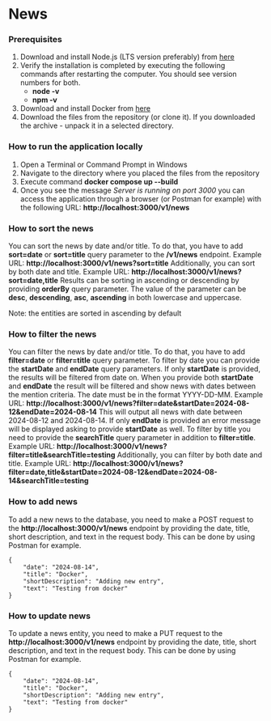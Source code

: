 # News

### Prerequisites
1. Download and install Node.js (LTS version preferably) from [here](https://nodejs.org/en/download)
2. Verify the installation is completed by executing the following commands after restarting the computer. You should see version numbers for both.
   - **node -v**
   - **npm -v** 
3. Download and install Docker from [here](https://docs.docker.com/get-docker/)
4. Download the files from the repository (or clone it). If you downloaded the archive - unpack it in a selected directory.

### How to run the application locally
1. Open a Terminal or Command Prompt in Windows
2. Navigate to the directory where you placed the files from the repository
3. Execute command **docker compose up --build**
4. Once you see the message *Server is running on port 3000* you can access the application through a browser (or Postman for example)
   with the following URL: **http://localhost:3000/v1/news**

### How to sort the news
You can sort the news by date and/or title. To do that, you have to add **sort=date** or **sort=title** query parameter to the **/v1/news** endpoint.
Example URL: **http://localhost:3000/v1/news?sort=title**
Additionally, you can sort by both date and title.
Example URL: **http://localhost:3000/v1/news?sort=date,title**
Results can be sorting in ascending or descending by providing **orderBy** query parameter. The value of the parameter can be 
**desc**, **descending**, **asc**, **ascending** in both lowercase and uppercase.

Note: the entities are sorted in ascending by default

### How to filter the news
You can filter the news by date and/or title. To do that, you have to add **filter=date** or **filter=title** query parameter.
To filter by date you can provide the **startDate** and **endDate** query parameters. If only **startDate** is provided, the
results will be filtered from date on. When you provide both **startDate** and **endDate** the result will be filtered and show
news with dates between the mention criteria. The date must be in the format YYYY-DD-MM.
Example URL: **http://localhost:3000/v1/news?filter=date&startDate=2024-08-12&endDate=2024-08-14** This will output all
news with date between 2024-08-12 and 2024-08-14. If only **endDate** is provided an error message will be displayed
asking to provide **startDate** as well.
To filter by title you need to provide the **searchTitle** query parameter in addition to **filter=title**.
Example URL: **http://localhost:3000/v1/news?filter=title&searchTitle=testing**
Additionally, you can filter by both date and title.
Example URL: **http://localhost:3000/v1/news?filter=date,title&startDate=2024-08-12&endDate=2024-08-14&searchTitle=testing**

### How to add news
To add a new news to the database, you need to make a POST request to the **http://localhost:3000/v1/news** endpoint by providing
the date, title, short description, and text in the request body. This can be done by using Postman for example.
```
{
    "date": "2024-08-14",
    "title": "Docker",
    "shortDescription": "Adding new entry",
    "text": "Testing from docker"
}
```

### How to update news
To update a news entity, you need to make a PUT request to the **http://localhost:3000/v1/news** endpoint by providing
the date, title, short description, and text in the request body. This can be done by using Postman for example.
```
{
    "date": "2024-08-14",
    "title": "Docker",
    "shortDescription": "Adding new entry",
    "text": "Testing from docker"
}
```

